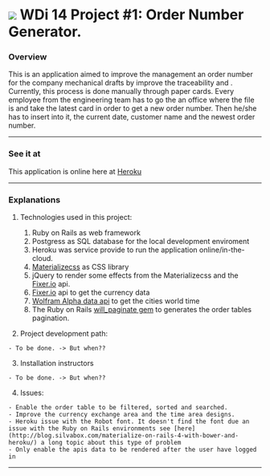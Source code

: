 # ![](https://ga-dash.s3.amazonaws.com/production/assets/logo-9f88ae6c9c3871690e33280fcf557f33.png)  WDi 14 Project #1: Order Number Generator.

### Overview

  This is an application aimed to improve the management an order number for the company mechanical drafts by improve the traceability and . Currently, this process is done manually through paper cards. Every employee from the engineering team has to go the an office where the file is and take the latest card in order to get a new order number. Then he/she has to insert into it, the current date, customer name and the newest order number.  
___

### See it at
  This application is online here at  [Heroku](https://ga-project-1.herokuapp.com)
___

### Explanations

  1. Technologies used in this project:
      1. Ruby on Rails as web framework
      2. Postgress as SQL database for the local development enviroment
      3. Heroku was service provide to run the application online/in-the-cloud.
      4. [Materializecss](http://materializecss.com/) as CSS library
      5. jQuery to render some effects from the Materializecss and the [Fixer.io](http://fixer.io) api.
      6. [Fixer.io](http://fixer.io) api to get the currency data
      7. [Wolfram Alpha data api](http://products.wolframalpha.com/api/) to get the cities world time
      8. The Ruby on Rails [will_paginate gem](https://rubygems.org/gems/will_paginate) to generates the order tables pagination.

  2. Project development path:

    - To be done. -> But when??

  3. Installation instructors

    - To be done. -> But when??


  4. Issues:    

    - Enable the order table to be filtered, sorted and searched.
    - Improve the currency exchange area and the time area designs.
    - Heroku issue with the Robot font. It doesn't find the font due an issue with the Ruby on Rails environments see [here](http://blog.silvabox.com/materialize-on-rails-4-with-bower-and-heroku/) a long topic about this type of problem
    - Only enable the apis data to be rendered after the user have logged in

___
